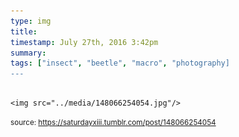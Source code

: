 ```yaml
---
type: img
title: 
timestamp: July 27th, 2016 3:42pm
summary: 
tags: ["insect", "beetle", "macro", "photography]
---
```


                
                
                
                                                                                        <img src="../media/148066254054.jpg"/>
                                                                                
                
                
                
                
                                
<small>source: https://saturdayxiii.tumblr.com/post/148066254054</small>